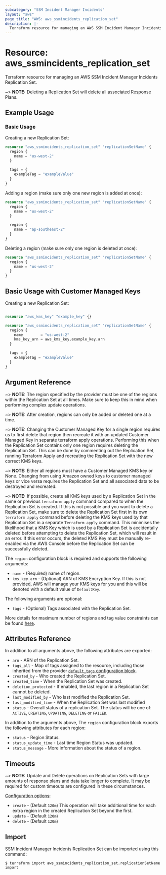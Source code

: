 ```yaml
---
subcategory: "SSM Incident Manager Incidents"
layout: "aws"
page_title: "AWS: aws_ssmincidents_replication_set"
description: |-
  Terraform resource for managing an AWS SSM Incident Manager Incidents Replication Set.
---
```


# Resource: aws_ssmincidents_replication_set

Terraform resource for managing an AWS SSM Incident Manager Incidents Replication Set.

~> **NOTE:** Deleting a Replication Set will delete all associated Response Plans.

## Example Usage

### Basic Usage

Creating a new Replication Set:

```terraform
resource "aws_ssmincidents_replication_set" "replicationSetName" {
  region {
    name = "us-west-2"
  }

  tags = {
    exampleTag = "exampleValue"
  }
}
```

Adding a region (make sure only one new region is added at once):

```terraform
resource "aws_ssmincidents_replication_set" "replicationSetName" {
  region {
    name = "us-west-2"
  }

  region {
    name = "ap-southeast-2"
  }
}
```

Deleting a region (make sure only one region is deleted at once):

```terraform
resource "aws_ssmincidents_replication_set" "replicationSetName" {
  region {
    name = "us-west-2"
  }
}
```

## Basic Usage with Customer Managed Keys

Creating a new Replication Set:

```terraform

resource "aws_kms_key" "example_key" {}

resource "aws_ssmincidents_replication_set" "replicationSetName" {
  region {
    name        = "us-west-2"
    kms_key_arn = aws_kms_key.example_key.arn
  }

  tags = {
    exampleTag = "exampleValue"
  }
}
```

## Argument Reference

~> **NOTE:** The region specified by the provider must be one of the regions within the Replication Set at all times. Make sure to keep this in mind when performing complex update operations.

~> **NOTE:** After creation, regions can only be added or deleted one at a time.

~> **NOTE:** Changing the Customer Managed Key for a single region requires us to first delete that region then recreate it with an updated Customer Managed Key in separate terraform apply operations. Performing this when the Replication Set contains only one region requires deleting the Replication Set. This can be done by commenting out the Replication Set, running Terraform Apply and recreating the Replication Set with the new correct KMS keys.

~> **NOTE:** Either all regions must have a Customer Managed KMS key or None. Changing from using Amazon owned keys to customer managed keys or vice versa requires the Replication Set and all associated data to be destroyed and recreated.

~> **NOTE:** If possible, create all KMS keys used by a Replication Set in the same or previous `terraform apply` command compared to when the Replication Set is created. If this is not possible and you want to delete a Replication Set, make sure to delete the Replication Set first in its own `terraform apply` command before deleting the KMS keys used by that Replication Set in a separate `Terraform apply` command. This minimises the likelihood that a KMS Key which is used by a Replication Set is accidentally deleted before attempting to delete the Replication Set, which will result in an error. If this error occurs, the deleted KMS Key must be manually re-enabled via the AWS Console before the Replication Set can be successfully deleted.

The `region` configuration block is required and supports the following arguments:

* `name` - (Required) name of region.
* `kms_key_arn` - (Optional) ARN of KMS Encryption Key. If this is not provided, AWS will manage your KMS keys for you and this will be denoted with a default value of `DefaultKey`.

The following arguments are optional:

* `tags` - (Optional) Tags associated with the Replication Set.
  
More details for maximum number of regions and tag value constraints can be found [here](https://docs.aws.amazon.com/incident-manager/latest/APIReference/API_CreateReplicationSet.html).

## Attributes Reference

In addition to all arguments above, the following attributes are exported:

* `arn` - ARN of the Replication Set.
* `tags_all` - Map of tags assigned to the resource, including those inherited from the provider [`default_tags` configuration block](https://registry.terraform.io/providers/hashicorp/aws/latest/docs#default_tags-configuration-block).
* `created_by` - Who created the Replication Set.
* `created_time` - When the Replication Set was created.
* `deletion_protected` - If enabled, the last region in a Replication Set cannot be deleted.
* `last_modified_by` - Who last modified the Replication Set.
* `last_modified_time` - When the Replication Set was last modified
* `status` - Overall status of a replication Set. The status will be one of: `ACTIVE`, `CREATING`, `UPDATING`, `DELETING` or `FAILED`.

In addition to the arguments above, The `region` configuration block exports the following attributes for each region:

* `status` - Region Status.
* `status_update_time` - Last time Region Status was updated.
* `status_message` - More information about the status of a region.

## Timeouts

~> **NOTE:** Update and Delete operations on Replication Sets with large amounts of response plans and data take longer to complete. It may be required for custom timeouts are configured in these circumstances.

[Configuration options](https://developer.hashicorp.com/terraform/language/resources/syntax#operation-timeouts):

* `create` - (Default `120m`) This operation will take additional time for each extra region in the created Replication Set beyond the first.
* `update` - (Default `120m`)
* `delete` - (Default `120m`)

## Import

SSM Incident Manager Incidents Replication Set can be imported using this command:

```
$ terraform import aws_ssmincidents_replication_set.replicationSetName import
```
